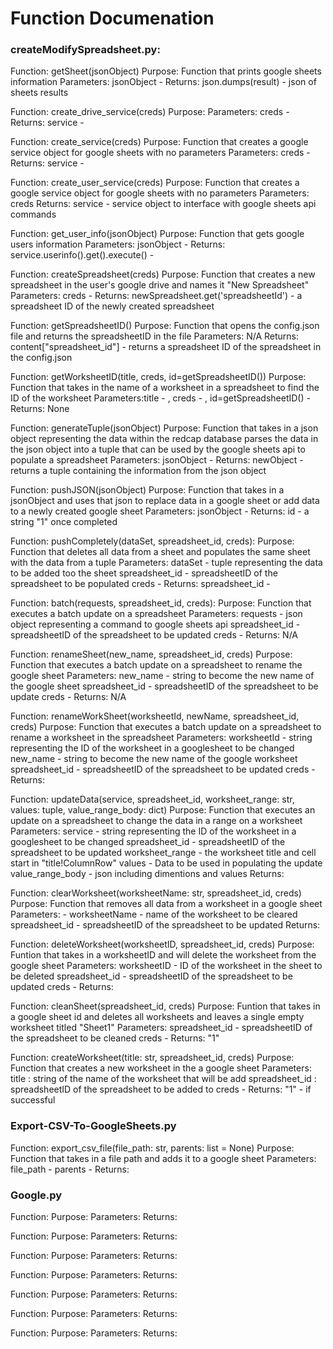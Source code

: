 # Function Documenation 

### createModifySpreadsheet.py:

Function: getSheet(jsonObject)
Purpose: Function that prints google sheets information
Parameters: jsonObject - 
Returns: json.dumps(result) - json of sheets results

Function: create_drive_service(creds)
Purpose:
Parameters: creds - 
Returns: service - 

Function: create_service(creds)
Purpose: Function that creates a google service object for google sheets with no parameters
Parameters: creds - 
Returns: service - 

Function: create_user_service(creds)
Purpose: Function that creates a google service object for google sheets with no parameters
Parameters: creds
Returns: service - service object to interface with google sheets api commands

Function: get_user_info(jsonObject)
Purpose: Function that gets google users information
Parameters: jsonObject - 
Returns: service.userinfo().get().execute() - 

Function: createSpreadsheet(creds)
Purpose: Function that creates a new spreadsheet in the user's google drive and names it "New Spreadsheet"
Parameters: creds - 
Returns: newSpreadsheet.get('spreadsheetId') - a spreadsheet ID of the newly created spreadsheet

Function: getSpreadsheetID() 
Purpose: Function that opens the config.json file and returns the spreadsheetID in the file
Parameters: N/A
Returns: content["spreadsheet_id"] - returns a spreadsheet ID of the spreadsheet in the config.json

Function: getWorksheetID(title, creds, id=getSpreadsheetID())
Purpose: Function that takes in the name of a worksheet in a spreadsheet to find the ID of the worksheet
Parameters:title - , creds - , id=getSpreadsheetID() -
Returns: None

Function: generateTuple(jsonObject)
Purpose: Function that takes in a json object representing the data within the redcap database
parses the data in the json object into a tuple that can be used by the google sheets api
to populate a spreadsheet
Parameters: jsonObject - 
Returns: newObject - returns a tuple containing the information from the json object

Function: pushJSON(jsonObject)
Purpose: Function that takes in a jsonObject and uses that json to replace data in a google sheet
or add data to a newly created google sheet 
Parameters: jsonObject - 
Returns: id - a string "1" once completed

Function: pushCompletely(dataSet, spreadsheet_id, creds):
Purpose: Function that deletes all data from a sheet and populates the same sheet with the data from a tuple
Parameters: dataSet - tuple representing the data to be added too the sheet
            spreadsheet_id - spreadsheetID of the spreadsheet to be populated
            creds -
Returns: spreadsheet_id - 

Function: batch(requests, spreadsheet_id, creds):
Purpose: Function that executes a batch update on a spreadsheet
Parameters: requests - json object representing a command to google sheets api
            spreadsheet_id - spreadsheetID of the spreadsheet to be updated
            creds - 
Returns: N/A

Function: renameSheet(new_name, spreadsheet_id, creds)
Purpose: Function that executes a batch update on a spreadsheet to rename the google sheet
Parameters: new_name - string to become the new name of the google sheet
            spreadsheet_id - spreadsheetID of the spreadsheet to be update
            creds - 
Returns: N/A

Function: renameWorkSheet(worksheetId, newName, spreadsheet_id, creds)
Purpose: Function that executes a batch update on a spreadsheet to rename a worksheet in the spreadsheet
Parameters: worksheetId - string representing the ID of the worksheet in a googlesheet to be changed
            new_name - string to become the new name of the google worksheet
            spreadsheet_id - spreadsheetID of the spreadsheet to be updated
            creds - 
Returns:

Function: updateData(service, spreadsheet_id, worksheet_range: str, values: tuple, value_range_body: dict)
Purpose: Function that executes an update on a spreadsheet to change the data in a range on a worksheet
Parameters: service - string representing the ID of the worksheet in a googlesheet to be changed
            spreadsheet_id - spreadsheetID of the spreadsheet to be updated
            worksheet_range - the worksheet title and cell start in "title!ColumnRow"
            values - Data to be used in populating the update
            value_range_body - json including dimentions and values
Returns:

Function: clearWorksheet(worksheetName: str, spreadsheet_id, creds)
Purpose: Function that removes all data from a worksheet in a google sheet
Parameters: - worksheetName - name of the worksheet to be cleared
            spreadsheet_id - spreadsheetID of the spreadsheet to be updated
Returns:

Function: deleteWorksheet(worksheetID, spreadsheet_id, creds)
Purpose: Funtion that takes in a worksheetID and will delete the worksheet from the google sheet
Parameters: worksheetID - ID of the worksheet in the sheet to be deleted
            spreadsheet_id - spreadsheetID of the spreadsheet to be updated
            creds - 
Returns: 

Function: cleanSheet(spreadsheet_id, creds)
Purpose: Funtion that takes in a google sheet id and deletes all worksheets and leaves a single empty
         worksheet titled "Sheet1"
Parameters: spreadsheet_id - spreadsheetID of the spreadsheet to be cleaned
            creds - 
Returns: "1"

Function: createWorksheet(title: str, spreadsheet_id, creds)
Purpose: Function that creates a new worksheet in the a google sheet
Parameters: title : string of the name of the worksheet that will be add
            spreadsheet_id : spreadsheetID of the spreadsheet to be added to
            creds - 
Returns: "1" - if successful

### Export-CSV-To-GoogleSheets.py

Function: export_csv_file(file_path: str, parents: list = None)
Purpose: Function that takes in a file path and adds it to a google sheet
Parameters: file_path - 
            parents - 
Returns:

### Google.py

Function:
Purpose:
Parameters:
Returns:

Function: 
Purpose:
Parameters:
Returns:

Function:
Purpose:
Parameters:
Returns:

Function: 
Purpose:
Parameters:
Returns:

Function:
Purpose:
Parameters:
Returns:

Function: 
Purpose:
Parameters:
Returns:

Function:
Purpose:
Parameters:
Returns: